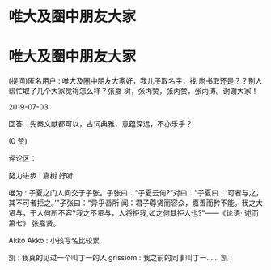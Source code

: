 # 唯大及圈中朋友大家

# 唯大及圈中朋友大家

(提问)匿名用户 : 唯大及圈中朋友大家好，我儿子取名字，找 尚书取还是？？别人帮忙取了几个大家觉得怎么样？张嘉 树，张丙赞，张丙赞，张丙涛。谢谢大家！

2019-07-03

回答：先秦文献都可以，古词典雅，意蕴深远，不亦乐乎？

(0 赞)

评论区：

努力进步 : 嘉树 好听

唯为 : 子夏之门人问交于子张。子张曰：“子夏云何?”对曰：“子夏曰：‘可者与之，其不可者拒之。’”子张曰：“异乎吾所 闻：君子尊贤而容众，嘉善而矜不能。我之大贤与，于人何所不容?我之不贤与，人将拒我,如之何其拒人也?”——《论语· 述而第七》 张嘉贤。

Akko Akko : 小孩写名比较累

凯 : 我真的见过一个叫丁一的人 grissiom : 我之前的同事叫丁一…… 凯 :